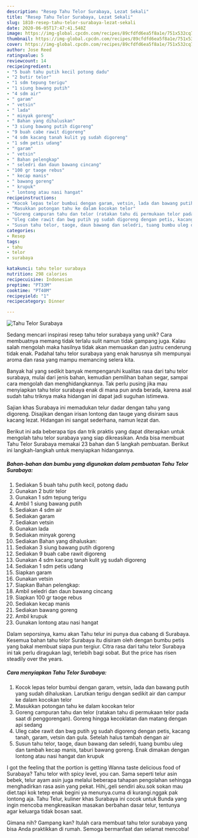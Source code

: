 ```yaml
---
description: "Resep Tahu Telor Surabaya, Lezat Sekali"
title: "Resep Tahu Telor Surabaya, Lezat Sekali"
slug: 1810-resep-tahu-telor-surabaya-lezat-sekali
date: 2020-06-05T17:47:41.548Z
image: https://img-global.cpcdn.com/recipes/89cfdfd6ea5f8a1e/751x532cq70/tahu-telor-surabaya-foto-resep-utama.jpg
thumbnail: https://img-global.cpcdn.com/recipes/89cfdfd6ea5f8a1e/751x532cq70/tahu-telor-surabaya-foto-resep-utama.jpg
cover: https://img-global.cpcdn.com/recipes/89cfdfd6ea5f8a1e/751x532cq70/tahu-telor-surabaya-foto-resep-utama.jpg
author: Jose Reed
ratingvalue: 5
reviewcount: 14
recipeingredient:
- "5 buah tahu putih kecil potong dadu"
- "2 butir telor"
- "1 sdm tepung terigu"
- "1 siung bawang putih"
- "4 sdm air"
- " garam"
- " vetsin"
- " lada"
- " minyak goreng"
- " Bahan yang dihaluskan"
- "3 siung bawang putih digoreng"
- "9 buah cabe rawit digoreng"
- "4 sdm kacang tanah kulit yg sudah digoreng"
- "1 sdm petis udang"
- " garam"
- " vetsin"
- " Bahan pelengkap"
- " seledri dan daun bawang cincang"
- "100 gr taoge rebus"
- " kecap manis"
- " bawang goreng"
- " krupuk"
- " lontong atau nasi hangat"
recipeinstructions:
- "Kocok lepas telor bumbui dengan garam, vetsin, lada dan bawang putih yang sudah dihaluskan. Larutkan terigu dengan sedikit air dan campur ke dalam kocokan telor"
- "Masukkan potongan tahu ke dalam kocokan telor"
- "Goreng campuran tahu dan telor (ratakan tahu di permukaan telor pada saat di penggorengan). Goreng hingga kecoklatan dan matang dengan api sedang"
- "Uleg cabe rawit dan bwg putih yg sudah digoreng dengan petis, kacang tanah, garam, vetsin dan gula. Setelah halus tambah dengan air"
- "Susun tahu telor, taoge, daun bawang dan seledri, tuang bumbu uleg dan tambah kecap manis, taburi bawang goreng. Enak dimakan dengan lontong atau nasi hangat dan krupuk"
categories:
- Resep
tags:
- tahu
- telor
- surabaya

katakunci: tahu telor surabaya 
nutrition: 298 calories
recipecuisine: Indonesian
preptime: "PT33M"
cooktime: "PT40M"
recipeyield: "1"
recipecategory: Dinner

---
```



![Tahu Telor Surabaya](https://img-global.cpcdn.com/recipes/89cfdfd6ea5f8a1e/751x532cq70/tahu-telor-surabaya-foto-resep-utama.jpg)

Sedang mencari inspirasi resep tahu telor surabaya yang unik? Cara membuatnya memang tidak terlalu sulit namun tidak gampang juga. Kalau salah mengolah maka hasilnya tidak akan memuaskan dan justru cenderung tidak enak. Padahal tahu telor surabaya yang enak harusnya sih mempunyai aroma dan rasa yang mampu memancing selera kita.

Banyak hal yang sedikit banyak mempengaruhi kualitas rasa dari tahu telor surabaya, mulai dari jenis bahan, kemudian pemilihan bahan segar, sampai cara mengolah dan menghidangkannya. Tak perlu pusing jika mau menyiapkan tahu telor surabaya enak di mana pun anda berada, karena asal sudah tahu triknya maka hidangan ini dapat jadi suguhan istimewa.

Sajian khas Surabaya ini memadukan telur dadar dengan tahu yang digoreng. Disajikan dengan irisan lontong dan tauge yang disiram saus kacang lezat. Hidangan ini sangat sederhana, namun lezat dan.


Berikut ini ada beberapa tips dan trik praktis yang dapat diterapkan untuk mengolah tahu telor surabaya yang siap dikreasikan. Anda bisa membuat Tahu Telor Surabaya memakai 23 bahan dan 5 langkah pembuatan. Berikut ini langkah-langkah untuk menyiapkan hidangannya.

<!--inarticleads1-->

##### Bahan-bahan dan bumbu yang digunakan dalam pembuatan Tahu Telor Surabaya:

1. Sediakan 5 buah tahu putih kecil, potong dadu
1. Gunakan 2 butir telor
1. Gunakan 1 sdm tepung terigu
1. Ambil 1 siung bawang putih
1. Sediakan 4 sdm air
1. Sediakan  garam
1. Sediakan  vetsin
1. Gunakan  lada
1. Sediakan  minyak goreng
1. Sediakan  Bahan yang dihaluskan:
1. Sediakan 3 siung bawang putih digoreng
1. Sediakan 9 buah cabe rawit digoreng
1. Gunakan 4 sdm kacang tanah kulit yg sudah digoreng
1. Sediakan 1 sdm petis udang
1. Siapkan  garam
1. Gunakan  vetsin
1. Siapkan  Bahan pelengkap:
1. Ambil  seledri dan daun bawang cincang
1. Siapkan 100 gr taoge rebus
1. Sediakan  kecap manis
1. Sediakan  bawang goreng
1. Ambil  krupuk
1. Gunakan  lontong atau nasi hangat


Dalam seporsinya, kamu akan Tahu telur ini punya dua cabang di Surabaya. Kesemua bahan tahu telor Surabaya itu disiram oleh dengan bumbu petis yang bakal membuat siapa pun tergiur. Citra rasa dari tahu telor Surabaya ini tak perlu diragukan lagi, terlebih bagi sobat. But the price has risen steadily over the years. 

<!--inarticleads2-->

##### Cara menyiapkan Tahu Telor Surabaya:

1. Kocok lepas telor bumbui dengan garam, vetsin, lada dan bawang putih yang sudah dihaluskan. Larutkan terigu dengan sedikit air dan campur ke dalam kocokan telor
1. Masukkan potongan tahu ke dalam kocokan telor
1. Goreng campuran tahu dan telor (ratakan tahu di permukaan telor pada saat di penggorengan). Goreng hingga kecoklatan dan matang dengan api sedang
1. Uleg cabe rawit dan bwg putih yg sudah digoreng dengan petis, kacang tanah, garam, vetsin dan gula. Setelah halus tambah dengan air
1. Susun tahu telor, taoge, daun bawang dan seledri, tuang bumbu uleg dan tambah kecap manis, taburi bawang goreng. Enak dimakan dengan lontong atau nasi hangat dan krupuk


I got the feeling that the portion is getting Wanna taste delicious food of Surabaya? Tahu telor with spicy level, you can. Sama seperti telur asin bebek, telur ayam asin juga melalui beberapa tahapan pengolahan sehingga menghadirkan rasa asin yang pekat. Hihi,.geli sendiri aku.sok sokan mau diet.tapi kok tetep enak begini ya menunya.cuma di kurangi.nggak pak lontong aja. Tahu Telur, kuliner khas Surabaya ini cocok untuk Bunda yang ingin mencoba mengkreasikan masakan berbahan dasar telur, tentunya agar keluarga tidak bosan saat. 

Gimana nih? Gampang kan? Itulah cara membuat tahu telor surabaya yang bisa Anda praktikkan di rumah. Semoga bermanfaat dan selamat mencoba!
